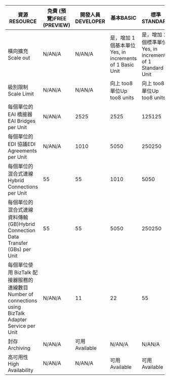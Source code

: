 | <span data-ttu-id="94732-101">資源</span><span class="sxs-lookup"><span data-stu-id="94732-101">RESOURCE</span></span> | <span data-ttu-id="94732-102">免費 (預覽)</span><span class="sxs-lookup"><span data-stu-id="94732-102">FREE (PREVIEW)</span></span> | <span data-ttu-id="94732-103">開發人員</span><span class="sxs-lookup"><span data-stu-id="94732-103">DEVELOPER</span></span> | <span data-ttu-id="94732-104">基本</span><span class="sxs-lookup"><span data-stu-id="94732-104">BASIC</span></span> | <span data-ttu-id="94732-105">標準</span><span class="sxs-lookup"><span data-stu-id="94732-105">STANDARD</span></span> | <span data-ttu-id="94732-106">高級</span><span class="sxs-lookup"><span data-stu-id="94732-106">PREMIUM</span></span> |
| --- | --- | --- | --- | --- | --- |
| <span data-ttu-id="94732-107">橫向擴充</span><span class="sxs-lookup"><span data-stu-id="94732-107">Scale out</span></span> |<span data-ttu-id="94732-108">N/A</span><span class="sxs-lookup"><span data-stu-id="94732-108">N/A</span></span> |<span data-ttu-id="94732-109">N/A</span><span class="sxs-lookup"><span data-stu-id="94732-109">N/A</span></span> |<span data-ttu-id="94732-110">是，增加 1 個基本單位</span><span class="sxs-lookup"><span data-stu-id="94732-110">Yes, in increments of 1 Basic Unit</span></span> |<span data-ttu-id="94732-111">是，增加 1 個標準單位</span><span class="sxs-lookup"><span data-stu-id="94732-111">Yes, in increments of 1 Standard Unit</span></span> |<span data-ttu-id="94732-112">是，增加 1 個高級單位</span><span class="sxs-lookup"><span data-stu-id="94732-112">Yes, in increments of 1 Premium Unit</span></span> |
| <span data-ttu-id="94732-113">級別限制</span><span class="sxs-lookup"><span data-stu-id="94732-113">Scale Limit</span></span> |<span data-ttu-id="94732-114">N/A</span><span class="sxs-lookup"><span data-stu-id="94732-114">N/A</span></span> |<span data-ttu-id="94732-115">N/A</span><span class="sxs-lookup"><span data-stu-id="94732-115">N/A</span></span> |<span data-ttu-id="94732-116">向上 too8 單位</span><span class="sxs-lookup"><span data-stu-id="94732-116">Up too8 units</span></span> |<span data-ttu-id="94732-117">向上 too8 單位</span><span class="sxs-lookup"><span data-stu-id="94732-117">Up too8 units</span></span> |<span data-ttu-id="94732-118">向上 too8 單位</span><span class="sxs-lookup"><span data-stu-id="94732-118">Up too8 units</span></span> |
| <span data-ttu-id="94732-119">每個單位的 EAI 橋接器</span><span class="sxs-lookup"><span data-stu-id="94732-119">EAI Bridges per Unit</span></span> |<span data-ttu-id="94732-120">N/A</span><span class="sxs-lookup"><span data-stu-id="94732-120">N/A</span></span> |<span data-ttu-id="94732-121">25</span><span class="sxs-lookup"><span data-stu-id="94732-121">25</span></span> |<span data-ttu-id="94732-122">25</span><span class="sxs-lookup"><span data-stu-id="94732-122">25</span></span> |<span data-ttu-id="94732-123">125</span><span class="sxs-lookup"><span data-stu-id="94732-123">125</span></span> |<span data-ttu-id="94732-124">500</span><span class="sxs-lookup"><span data-stu-id="94732-124">500</span></span> |
| <span data-ttu-id="94732-125">每個單位的 EDI 協議</span><span class="sxs-lookup"><span data-stu-id="94732-125">EDI Agreements per Unit</span></span> |<span data-ttu-id="94732-126">N/A</span><span class="sxs-lookup"><span data-stu-id="94732-126">N/A</span></span> |<span data-ttu-id="94732-127">10</span><span class="sxs-lookup"><span data-stu-id="94732-127">10</span></span> |<span data-ttu-id="94732-128">50</span><span class="sxs-lookup"><span data-stu-id="94732-128">50</span></span> |<span data-ttu-id="94732-129">250</span><span class="sxs-lookup"><span data-stu-id="94732-129">250</span></span> |<span data-ttu-id="94732-130">1000</span><span class="sxs-lookup"><span data-stu-id="94732-130">1000</span></span> |
| <span data-ttu-id="94732-131">每個單位的混合式連線</span><span class="sxs-lookup"><span data-stu-id="94732-131">Hybrid Connections per Unit</span></span> |<span data-ttu-id="94732-132">5</span><span class="sxs-lookup"><span data-stu-id="94732-132">5</span></span> |<span data-ttu-id="94732-133">5</span><span class="sxs-lookup"><span data-stu-id="94732-133">5</span></span> |<span data-ttu-id="94732-134">10</span><span class="sxs-lookup"><span data-stu-id="94732-134">10</span></span> |<span data-ttu-id="94732-135">50</span><span class="sxs-lookup"><span data-stu-id="94732-135">50</span></span> |<span data-ttu-id="94732-136">100</span><span class="sxs-lookup"><span data-stu-id="94732-136">100</span></span> |
| <span data-ttu-id="94732-137">每個單位的混合式連線資料傳輸 (GB)</span><span class="sxs-lookup"><span data-stu-id="94732-137">Hybrid Connection Data Transfer (GBs) per Unit</span></span> |<span data-ttu-id="94732-138">5</span><span class="sxs-lookup"><span data-stu-id="94732-138">5</span></span> |<span data-ttu-id="94732-139">5</span><span class="sxs-lookup"><span data-stu-id="94732-139">5</span></span> |<span data-ttu-id="94732-140">50</span><span class="sxs-lookup"><span data-stu-id="94732-140">50</span></span> |<span data-ttu-id="94732-141">250</span><span class="sxs-lookup"><span data-stu-id="94732-141">250</span></span> |<span data-ttu-id="94732-142">500</span><span class="sxs-lookup"><span data-stu-id="94732-142">500</span></span> |
| <span data-ttu-id="94732-143">每個單位使用 BizTalk 配接器服務的連線數目</span><span class="sxs-lookup"><span data-stu-id="94732-143">Number of connections using BizTalk Adapter Service per Unit</span></span> |<span data-ttu-id="94732-144">N/A</span><span class="sxs-lookup"><span data-stu-id="94732-144">N/A</span></span> |<span data-ttu-id="94732-145">1</span><span class="sxs-lookup"><span data-stu-id="94732-145">1</span></span> |<span data-ttu-id="94732-146">2</span><span class="sxs-lookup"><span data-stu-id="94732-146">2</span></span> |<span data-ttu-id="94732-147">5</span><span class="sxs-lookup"><span data-stu-id="94732-147">5</span></span> |<span data-ttu-id="94732-148">25</span><span class="sxs-lookup"><span data-stu-id="94732-148">25</span></span> |
| <span data-ttu-id="94732-149">封存</span><span class="sxs-lookup"><span data-stu-id="94732-149">Archiving</span></span> |<span data-ttu-id="94732-150">N/A</span><span class="sxs-lookup"><span data-stu-id="94732-150">N/A</span></span> |<span data-ttu-id="94732-151">可用</span><span class="sxs-lookup"><span data-stu-id="94732-151">Available</span></span> |<span data-ttu-id="94732-152">N/A</span><span class="sxs-lookup"><span data-stu-id="94732-152">N/A</span></span> |<span data-ttu-id="94732-153">N/A</span><span class="sxs-lookup"><span data-stu-id="94732-153">N/A</span></span> |<span data-ttu-id="94732-154">可用</span><span class="sxs-lookup"><span data-stu-id="94732-154">Available</span></span> |
| <span data-ttu-id="94732-155">高可用性</span><span class="sxs-lookup"><span data-stu-id="94732-155">High Availability</span></span> |<span data-ttu-id="94732-156">N/A</span><span class="sxs-lookup"><span data-stu-id="94732-156">N/A</span></span> |<span data-ttu-id="94732-157">N/A</span><span class="sxs-lookup"><span data-stu-id="94732-157">N/A</span></span> |<span data-ttu-id="94732-158">可用</span><span class="sxs-lookup"><span data-stu-id="94732-158">Available</span></span> |<span data-ttu-id="94732-159">可用</span><span class="sxs-lookup"><span data-stu-id="94732-159">Available</span></span> |<span data-ttu-id="94732-160">可用</span><span class="sxs-lookup"><span data-stu-id="94732-160">Available</span></span> |

